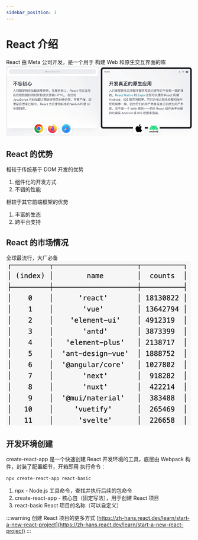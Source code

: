 ```yaml
---
sidebar_position: 1
---
```


# React 介绍

React 由 Meta 公司开发，是一个用于 构建 Web 和原生交互界面的库
![image.png](assets/01.png)

## React 的优势

相较于传统基于 DOM 开发的优势

1. 组件化的开发方式
2. 不错的性能

相较于其它前端框架的优势

1. 丰富的生态
2. 跨平台支持

## React 的市场情况

全球最流行，大厂必备  
![image.png](assets/02.png)

## 开发环境创建

create-react-app 是一个快速创建 React 开发环境的工具，底层由 Webpack 构件，封装了配置细节，开箱即用
执行命令：

```bash
npx create-react-app react-basic
```

1. npx - Node.js 工具命令，查找并执行后续的包命令
2. create-react-app - 核心包（固定写法），用于创建 React 项目
3. react-basic React 项目的名称（可以自定义）

:::warning
创建 React 项目的更多方式
[https://zh-hans.react.dev/learn/start-a-new-react-project](https://zh-hans.react.dev/learn/start-a-new-react-project)
:::
